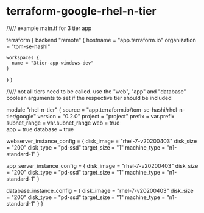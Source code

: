 # terraform-google-rhel-n-tier


///// example main.tf for 3 tier app 


terraform {
  backend "remote" {
    hostname = "app.terraform.io"
    organization = "tom-se-hashi"

    workspaces {
      name = "3tier-app-windows-dev"
    }
  }
}


///// not all tiers need to be called. use the "web", "app" and "database" boolean arguments to set if the respective tier should be included

module "rhel-n-tier" {
  source  = "app.terraform.io/tom-se-hashi/rhel-n-tier/google"
  version = "0.2.0"
  project      = "project"
  prefix       = var.prefix
  subnet_range = var.subnet_range
  web          = true   
  app          = true
  database     = true

  webserver_instance_config = {
    disk_image   = "rhel-7-v20200403"
    disk_size    = "200"
    disk_type    = "pd-ssd"
    target_size  = "1"
    machine_type = "n1-standard-1"
  }

  app_server_instance_config = {
    disk_image   = "rhel-7-v20200403"
    disk_size    = "200"
    disk_type    = "pd-ssd"
    target_size  = "1"
    machine_type = "n1-standard-1"
  }

  database_instance_config = {
    disk_image   = "rhel-7-v20200403"
    disk_size    = "200"
    disk_type    = "pd-ssd"
    target_size  = "1"
    machine_type = "n1-standard-1"
  }
}



